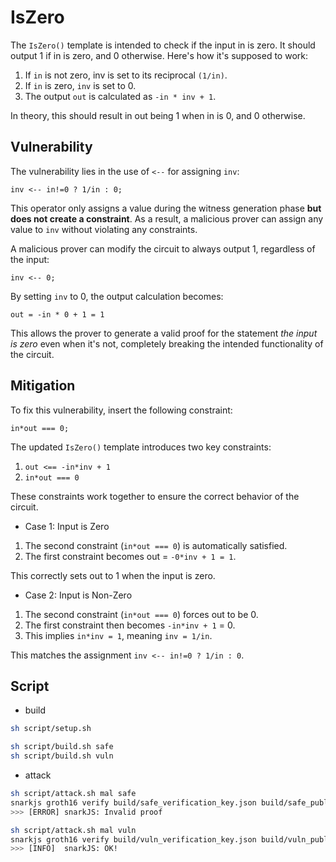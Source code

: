 # IsZero

The `IsZero()` template is intended to check if the input in is zero. It should output 1 if in is zero, and 0 otherwise. Here's how it's supposed to work:

1. If `in` is not zero, inv is set to its reciprocal `(1/in)`.
2. If `in` is zero, `inv` is set to 0.
3. The output `out` is calculated as `-in * inv + 1`.

In theory, this should result in out being 1 when in is 0, and 0 otherwise.

## Vulnerability

The vulnerability lies in the use of `<--` for assigning `inv`:

```
inv <-- in!=0 ? 1/in : 0;
```

This operator only assigns a value during the witness generation phase **but does not create a constraint**. As a result, a malicious prover can assign any value to `inv` without violating any constraints.

A malicious prover can modify the circuit to always output 1, regardless of the input:

```
inv <-- 0;
```

By setting `inv` to 0, the output calculation becomes:

```
out = -in * 0 + 1 = 1
```

This allows the prover to generate a valid proof for the statement *the input is zero* even when it's not, completely breaking the intended functionality of the circuit.

## Mitigation

To fix this vulnerability, insert the following constraint:

```
in*out === 0;
```

The updated `IsZero()` template introduces two key constraints:

1. `out <== -in*inv + 1`
2. `in*out === 0`

These constraints work together to ensure the correct behavior of the circuit.


- Case 1: Input is Zero

1. The second constraint (`in*out === 0`) is automatically satisfied.
2. The first constraint becomes out = `-0*inv + 1 = 1`.

This correctly sets out to 1 when the input is zero.

- Case 2: Input is Non-Zero

1. The second constraint (`in*out === 0`) forces out to be 0.
2. The first constraint then becomes `-in*inv + 1` = 0.
3. This implies `in*inv = 1`, meaning `inv = 1/in`.

This matches the assignment `inv <-- in!=0 ? 1/in : 0`.


## Script

- build

```bash
sh script/setup.sh

sh script/build.sh safe
sh script/build.sh vuln
```

- attack

```bash
sh script/attack.sh mal safe
snarkjs groth16 verify build/safe_verification_key.json build/safe_public.json build/mal_proof.json
>>> [ERROR] snarkJS: Invalid proof
```

```bash
sh script/attack.sh mal vuln
snarkjs groth16 verify build/vuln_verification_key.json build/vuln_public.json build/mal_proof.json
>>> [INFO]  snarkJS: OK!
```